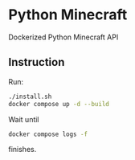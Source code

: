 # Python Minecraft
Dockerized Python Minecraft API

## Instruction

Run:

```sh
./install.sh
docker compose up -d --build
```                      

Wait until
```sh
docker compose logs -f
```                      
finishes.
